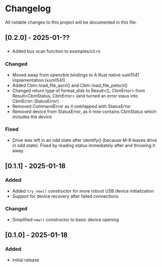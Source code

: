 # Changelog
All notable changes to this project will be documented in this file.

## [0.2.0] - 2025-01-??
###
- Added bus scan function to examples/cli.rs

### Changed
- Moved away from opencbm bindings to A Rust native xum1541 implementation (xum1541)
- Added Cbm::load_file_ascii() and Cbm::load_file_petscii()
- Changed return type of format_disk to Result<(), CbmError> from Result<CbmStatus, CbmError> (and turned an error staus into CbmError::StatusError)
- Removed CommandError as it overlapped with StatusError
- Removed device from StatusError, as it now contains CbmStatus which includes the device

### Fixed
- Drive was left in an odd state after identify() (because M-R leaves drive in odd state).  Fixed by reading status immediately after and throwing it away.

## [0.1.1] - 2025-01-18
### Added
- Added `try_new()` constructor for more robust USB device initialization
- Support for device recovery after failed connections

### Changed
- Simplified `new()` constructor to basic device opening

## [0.1.0] - 2025-01-18
### Added
- Initial release
